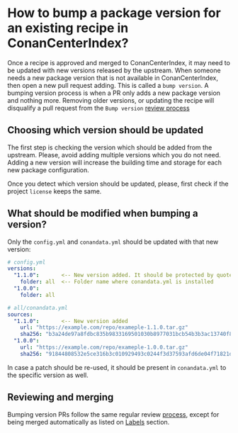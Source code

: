 # How to bump a package version for an existing recipe in ConanCenterIndex?

Once a recipe is approved and merged to ConanCenterIndex, it may need to be updated with new versions released by the upstream.
When someone needs a new package version that is not available in ConanCenterIndex, then open a new pull request adding. This is
called a `bump version`.
A bumping version process is when a PR only adds a new package version and nothing more. Removing older versions, or updating
the recipe will disqualify a pull request from the `Bump version` [review process](#)

## Choosing which version should be updated

The first step is checking the version which should be added from the upstream. Please, avoid adding multiple versions which you do not
need. Adding a new version will increase the building time and storage for each new package configuration.

Once you detect which version should be updated, please, first check if the project `license` keeps the same.

## What should be modified when bumping a version?

Only the `config.yml` and `conandata.yml` should be updated with that new version:

```yaml
# config.yml
versions:
  "1.1.0":       <-- New version added. It should be protected by quotes
    folder: all  <-- Folder name where conandata.yml is installed
  "1.0.0":
    folder: all
```

```yaml
# all/conandata.yml
sources:
  "1.1.0":       <-- New version added
    url: "https://example.com/repo/exameple-1.1.0.tar.gz"
    sha256: "b3a24de97a8fdbc835b9833169501030b8977031bcb54b3b3ac13740f846ab30"
  "1.0.0":
    url: "https://example.com/repo/exameple-1.0.0.tar.gz"
    sha256: "91844808532e5ce316b3c010929493c0244f3d37593afd6de04f71821d5136d9"
```

In case a patch should be re-used, it should be present in `conandata.yml` to the specific version as well.

## Reviewing and merging

Bumping version PRs follow the same regular review [process](review_process.md), except for being merged automatically
as listed on [Labels](labels.md#bump-version) section.
